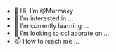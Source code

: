 - 👋 Hi, I’m @Murmaxy
- 👀 I’m interested in ...
- 🌱 I’m currently learning ...
- 💞️ I’m looking to collaborate on ...
- 📫 How to reach me ...

<!---
Murmaxy/Murmaxy is a ✨ special ✨ repository because its `README.md` (this file) appears on your GitHub profile.
You can click the Preview link to take a look at your changes.
--->

